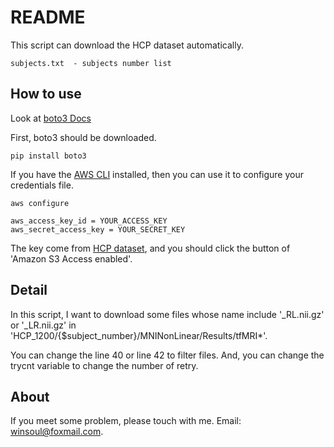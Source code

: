 # README

This script can download the HCP dataset automatically.

```
subjects.txt  - subjects number list
```

## How to use

Look at [boto3 Docs](https://boto3.amazonaws.com/v1/documentation/api/latest/guide/quickstart.html#installation)

First, boto3 should be downloaded.
```
pip install boto3
```

If you have the [AWS CLI](http://aws.amazon.com/cli/) installed, then you can use it to configure your credentials file.

```
aws configure

aws_access_key_id = YOUR_ACCESS_KEY
aws_secret_access_key = YOUR_SECRET_KEY
```

The key come from [HCP dataset](https://db.humanconnectome.org/), and you should click the button of 'Amazon S3 Access enabled'.

## Detail
In this script, I want to download some files whose name include '_RL.nii.gz' or '_LR.nii.gz' in 'HCP_1200/{$subject_number}/MNINonLinear/Results/tfMRI*'.

You can change the line 40 or line 42 to filter files.
And, you can change the trycnt variable to change the number of retry.

## About

If you meet some problem, please touch with me.
Email: winsoul@foxmail.com.

